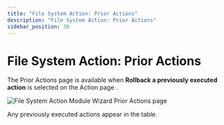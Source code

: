 ```yaml
---
title: "File System Action: Prior Actions"
description: "File System Action: Prior Actions"
sidebar_position: 30
---
```


# File System Action: Prior Actions

The Prior Actions page is available when **Rollback a previously executed action** is selected on
the Action page .

![File System Action Module Wizard Prior Actions page](/images/accessanalyzer/11.6/admin/action/filesystem/prioractions.webp)

Any previously executed actions appear in the table.
